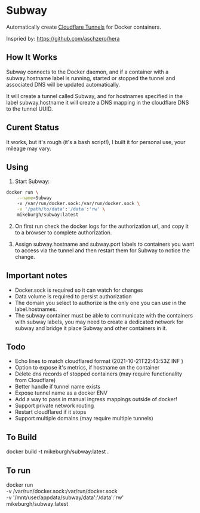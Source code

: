 # Subway

Automatically create [Cloudflare Tunnels](https://www.cloudflare.com/products/tunnel/) for Docker containers.

Inspried by: https://github.com/aschzero/hera

## How It Works

Subway connects to the Docker daemon, and if a container with a subway.hostname label is running, started or stopped the tunnel and associated DNS will be updated automatically.

It will create a tunnel called Subway, and for hostnames specified in the label subway.hostname it will create a DNS mapping in the cloudflare DNS to the tunnel UUID.

## Curent Status

It works, but it's rough (it's a bash script!), I built it for personal use, your mileage may vary.

## Using

1. Start Subway:

```bash
docker run \
	--name=Subway
	-v /var/run/docker.sock:/var/run/docker.sock \
	-v '/path/to/data':'/data':'rw' \
	mikeburgh/subway:latest
```

2. On first run check the docker logs for the authorization url, and copy it to a browser to complete authorization.

3. Assign subway.hostname and subway.port labels to containers you want to access via the tunnel and then restart them for Subway to notice the change.

## Important notes

-   Docker.sock is required so it can watch for changes
-   Data volume is required to persist authorization
-   The domain you select to authorize is the only one you can use in the label.hostnames.
-   The subway container must be able to communicate with the containers with subway labels, you may need to create a dedicated network for subway and bridge it place Subway and other containers in it.

## Todo

-   Echo lines to match cloudflared format (2021-10-21T22:43:53Z INF )
-   Option to expose it's metrics, if hostname on the container
-   Delete dns records of stopped containers (may require functionality from Cloudflare)
-   Better handle if tunnel name exists
-   Expose tunnel name as a docker ENV
-   Add a way to pass in manual ingress mappings outside of docker!
-   Support private network routing
-   Restart cloudflared if it stops
-   Support multiple domains (may require multiple tunnels)

## To Build

docker build -t mikeburgh/subway:latest .

## To run

docker run \
 -v /var/run/docker.sock:/var/run/docker.sock \
 -v '/mnt/user/appdata/subway/data':'/data':'rw' \
 mikeburgh/subway:latest
